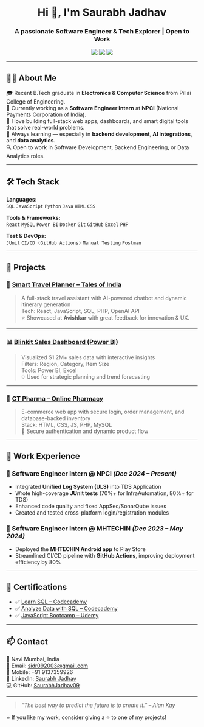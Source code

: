 <h1 align="center">Hi 👋, I'm Saurabh Jadhav</h1>
<h3 align="center">A passionate Software Engineer & Tech Explorer | Open to Work</h3>

<p align="center">
  <a href="mailto:sidr092003@gmail.com"><img src="https://img.shields.io/badge/Email-%23EA4335.svg?&style=for-the-badge&logo=gmail&logoColor=white"/></a>
  <a href="https://www.linkedin.com/in/saurabh-jadhav-791626213/"><img src="https://img.shields.io/badge/LinkedIn-%230A66C2.svg?&style=for-the-badge&logo=linkedin&logoColor=white"/></a>
  <a href="https://github.com/SaurabhJadhav09"><img src="https://img.shields.io/badge/GitHub-%2312100E.svg?&style=for-the-badge&logo=github&logoColor=white"/></a>
</p>

---

## 👨‍💻 About Me

🎓 Recent B.Tech graduate in **Electronics & Computer Science** from Pillai College of Engineering.  
💼 Currently working as a **Software Engineer Intern** at **NPCI** (National Payments Corporation of India).  
🚀 I love building full-stack web apps, dashboards, and smart digital tools that solve real-world problems.  
🧠 Always learning — especially in **backend development**, **AI integrations**, and **data analytics**.  
🔍 Open to work in Software Development, Backend Engineering, or Data Analytics roles.

---

## 🛠️ Tech Stack

**Languages:**  
`SQL` `JavaScript` `Python` `Java` `HTML` `CSS`

**Tools & Frameworks:**  
`React` `MySQL` `Power BI` `Docker` `Git` `GitHub` `Excel` `PHP`

**Test & DevOps:**  
`JUnit` `CI/CD (GitHub Actions)` `Manual Testing` `Postman`

---

## 🧩 Projects

### 🧭 [Smart Travel Planner – Tales of India](https://github.com/SaurabhJadhav09/Tales-of-India.git)
> A full-stack travel assistant with AI-powered chatbot and dynamic itinerary generation  
Tech: React, JavaScript, SQL, PHP, OpenAI API  
⭐️ Showcased at **Avishkar** with great feedback for innovation & UX.

---

### 📊 [Blinkit Sales Dashboard (Power BI)](https://drive.google.com/file/d/169me5P8sfslgnnFqEZSSKncGhSGjr-Qx/view?usp=sharing)
> Visualized $1.2M+ sales data with interactive insights  
Filters: Region, Category, Item Size  
Tools: Power BI, Excel  
💡 Used for strategic planning and trend forecasting

---

### 💊 [CT Pharma – Online Pharmacy](https://github.com/SaurabhJadhav09/Online_pharmacy.git)
> E-commerce web app with secure login, order management, and database-backed inventory  
Stack: HTML, CSS, JS, PHP, MySQL  
🔐 Secure authentication and dynamic product flow

---

## 🧪 Work Experience

### 💼 Software Engineer Intern @ **NPCI** *(Dec 2024 – Present)*
- Integrated **Unified Log System (ULS)** into TDS Application  
- Wrote high-coverage **JUnit tests** (70%+ for InfraAutomation, 80%+ for TDS)  
- Enhanced code quality and fixed AppSec/SonarQube issues  
- Created and tested cross-platform login/registration modules

### 💼 Software Engineer Intern @ **MHTECHIN** *(Dec 2023 – May 2024)*
- Deployed the **MHTECHIN Android app** to Play Store  
- Streamlined CI/CD pipeline with **GitHub Actions**, improving deployment efficiency by 80%

---

## 📜 Certifications

- ✅ [Learn SQL – Codecademy](https://www.codecademy.com/learn/learn-sql)  
- ✅ [Analyze Data with SQL – Codecademy](https://www.codecademy.com/learn/analyze-data-sql)  
- ✅ [JavaScript Bootcamp – Udemy](https://www.udemy.com/course/the-complete-javascript-course)

---

## 📫 Contact

📍 Navi Mumbai, India  
📧 Email: [sidr092003@gmail.com](mailto:sidr092003@gmail.com)  
📱 Mobile: +91 9137359926  
🔗 LinkedIn: [Saurabh Jadhav](https://www.linkedin.com/in/saurabh-jadhav-791626213/)  
💻 GitHub: [SaurabhJadhav09](https://github.com/SaurabhJadhav09)

---

> *“The best way to predict the future is to create it.” – Alan Kay*

⭐️ If you like my work, consider giving a ⭐️ to one of my projects!


<!---
SaurabhJadhav09/SaurabhJadhav09 is a ✨ special ✨ repository because its `README.md` (this file) appears on your GitHub profile.
You can click the Preview link to take a look at your changes.
--->
